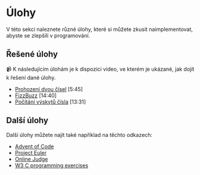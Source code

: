 # Úlohy
V této sekci naleznete různé úlohy, které si můžete zkusit naimplementovat, abyste se zlepšili
v programování.

## Řešené úlohy
📹 K následujícím úlohám je k dispozici video, ve kterém je ukázané, jak dojít k řešení dané úlohy.
- [Prohození dvou čísel](promenne.md#prohození-dvou-čísel) \[5:45]
- [FizzBuzz](podminky_a_cykly.md#fizzbuzz) \[14:40]
- [Počítání výskytů čísla](pole.md#počítání-výskytů-čísla) \[13:31]

## Další úlohy
Další úlohy můžete najít také například na těchto odkazech:
- [Advent of Code](https://adventofcode.com/2018/events)
- [Project Euler](https://projecteuler.net/archives)
- [Online Judge](https://onlinejudge.org/index.php?option=com_onlinejudge&Itemid=8&category=3)
- [W3 C programming exercises](https://w3resource.com/c-programming-exercises/)
